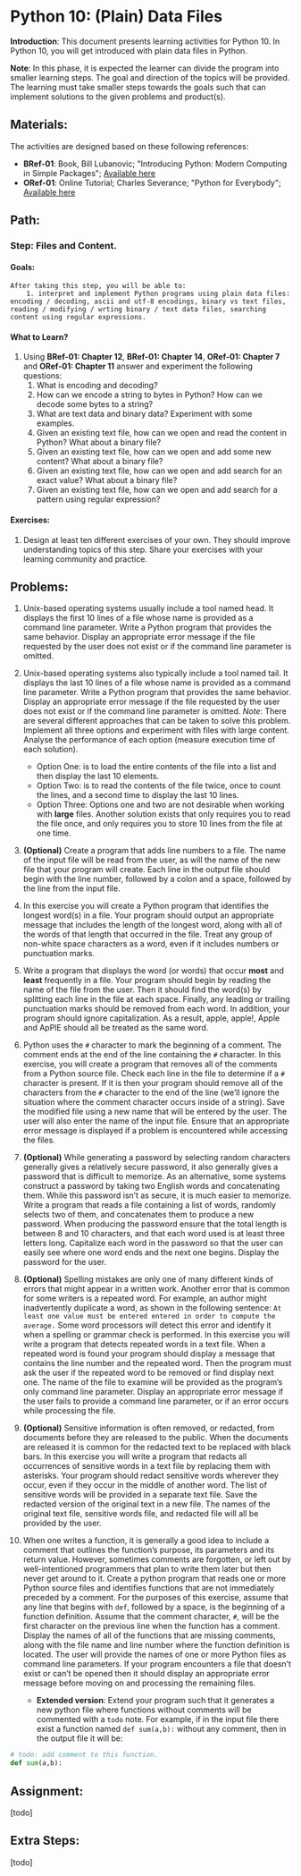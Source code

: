 # Python 10: (Plain) Data Files

**Introduction**: This document presents learning activities for Python 10. In Python 10, you will get introduced with plain data files in Python. 

**Note**: In this phase, it is expected the learner can divide the program into smaller learning steps. The goal and direction of the topics will be provided. The learning must take smaller steps towards the goals such that can implement solutions to the given problems and product(s).

## Materials:

The activities are designed based on these following references:

- **BRef-01**: Book, Bill Lubanovic; "Introducing Python: Modern Computing in Simple Packages"; [Available here](https://www.oreilly.com/library/view/introducing-python-2nd/9781492051374/) 
- **ORef-01**: Online Tutorial; Charles Severance; "Python for Everybody"; [Available here](https://books.trinket.io/pfe/index.html)


## Path:

### Step: Files and Content.

#### Goals:

```
After taking this step, you will be able to:
	1. interpret and implement Python programs using plain data files: encoding / decoding, ascii and utf-8 encodings, binary vs text files, reading / modifying / wrting binary / text data files, searching content using regular expressions.
```

#### What to Learn?

1. Using **BRef-01: Chapter 12**, **BRef-01: Chapter 14**, **ORef-01: Chapter 7** and **ORef-01: Chapter 11** answer and experiment the following questions:
   1. What is encoding and decoding?
   2. How can we encode a string to bytes in Python? How can we decode some bytes to a string?
   3. What are text data and binary data? Experiment with some examples.
   4. Given an existing text file, how can we open and read the content in Python? What about a binary file?
   5. Given an existing text file, how can we open and add some new content? What about a binary file?
   6. Given an existing text file, how can we open and add search for an exact value? What about a binary file?
   7. Given an existing text file, how can we open and add search for a pattern using regular expression? 

#### Exercises:

1. Design at least ten different exercises of your own. They should improve understanding topics of this step. Share your exercises with your learning community and practice.


## Problems:
1. Unix-based operating systems usually include a tool named head. It displays the first 10 lines of a file whose name is provided as a command line parameter. Write a Python program that provides the same behavior. Display an appropriate error message if the file requested by the user does not exist or if the command line
parameter is omitted.

2. Unix-based operating systems also typically include a tool named tail. It displays the last 10 lines of a file whose name is provided as a command line parameter. Write a Python program that provides the same behavior. Display an appropriate error message if the file requested by the user does not exist or if the command line
parameter is omitted.
*Note*: There are several different approaches that can be taken to solve this problem. Implement all three options and experiment with files with large content. Analyse the performance of each option (measure execution time of each solution).
	- Option One: is to load the entire contents of the file into a list and then display the last 10 elements.
	- Option Two: is to read the contents of the file twice, once to count the lines, and a second time to display the last 10 lines. 
	- Option Three: Options one and two are  not desirable when working with **large** files. Another solution exists that only requires you to read the file once, and only requires you to store 10 lines from the file at one time. 

3. **(Optional)** Create a program that adds line numbers to a file. The name of the input file will be read from the user, as will the name of the new file that your program will create. Each line in the output file should begin with the line number, followed by a colon and a space, followed by the line from the input file.

4. In this exercise you will create a Python program that identifies the longest word(s) in a file. Your program should output an appropriate message that includes the length of the longest word, along with all of the words of that length that occurred in the file. Treat any group of non-white space characters as a word, even if it includes numbers or punctuation marks.

5. Write a program that displays the word (or words) that occur **most** and **least** frequently in a file. Your program should begin by reading the name of the file from the user. Then it should find the word(s) by splitting each line in the file at each space. Finally, any leading or trailing punctuation marks should be removed from each word. In addition, your program should ignore capitalization. As a result, apple, apple!, Apple and ApPlE should all be treated as the same word.

6. Python uses the `#` character to mark the beginning of a comment. The comment ends at the end of the line containing the `#` character. In this exercise, you will create a program that removes all of the comments from a Python source file. Check each line in the file to determine if a `#` character is present. If it is then your program should remove all of the characters from the `#` character to the end of the line (we’ll ignore the situation where the comment character occurs inside of a string). Save the modified file using a new name that will be entered by the user. The user will also enter the name of the input file. Ensure that an appropriate error message is displayed if a problem is encountered while accessing the files.

7. **(Optional)** While generating a password by selecting random characters generally gives a relatively secure password, it also generally gives a password that is difficult to memorize. As an alternative, some systems construct a password by taking two English words and concatenating them. While this password isn’t as secure, it is much easier to
memorize.
Write a program that reads a file containing a list of words, randomly selects two
of them, and concatenates them to produce a new password. When producing the password ensure that the total length is between 8 and 10 characters, and that each word used is at least three letters long. Capitalize each word in the password so that the user can easily see where one word ends and the next one begins. Display the password for the user.

8. **(Optional)** Spelling mistakes are only one of many different kinds of errors that might appear in a written work. Another error that is common for some writers is a repeated word. For example, an author might inadvertently duplicate a word, as shown in the following sentence:
`At least one value must be entered
entered in order to compute the average.`
Some word processors will detect this error and identify it when a spelling or grammar check is performed. In this exercise you will write a program that detects repeated words in a text file. When a repeated word is found your program should display a message that contains the line number and the repeated word. Then the program must ask the user if the repeated word to be removed or find display next one. 
The name of the file to examine will be provided as the program’s only command line parameter. Display an appropriate error message if the user fails to provide a command line parameter, or if an error occurs while processing the file.

9. **(Optional)** Sensitive information is often removed, or redacted, from documents before they are released to the public. When the documents are released it is common for the redacted text to be replaced with black bars.
In this exercise you will write a program that redacts all occurrences of sensitive words in a text file by replacing them with asterisks. Your program should redact sensitive words wherever they occur, even if they occur in the middle of another word. The list of sensitive words will be provided in a separate text file. Save the redacted version of the original text in a new file. The names of the original text file, sensitive words file, and redacted file will all be provided by the user.

10. When one writes a function, it is generally a good idea to include a comment that outlines the function’s purpose, its parameters and its return value. However, sometimes comments are forgotten, or left out by well-intentioned programmers that plan to write them later but then never get around to it.
Create a python program that reads one or more Python source files and identifies functions that are not immediately preceded by a comment. For the purposes of this exercise, assume that any line that begins with `def`, followed by a space, is the beginning of a function definition. Assume that the comment character, `#`, will be the first character on the previous line when the function has a comment. Display the names of all of the functions that are missing comments, along with the file name and line number where the function definition is located.
The user will provide the names of one or more Python files as command line parameters. If your program encounters a file that doesn’t exist or can’t be opened then it should display an appropriate error message before moving on and processing the remaining files.
	- **Extended version**: Extend your program such that it generates a new python file where functions without comments will be commented with a `todo` note. For example, if in the input file there exist a function named `def sum(a,b):` without any comment, then in the output file it will be:

```python
# todo: add comment to this function.
def sum(a,b):
``` 

	
## Assignment:
[todo]

## Extra Steps: 
[todo]



